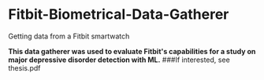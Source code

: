 # Fitbit-Biometrical-Data-Gatherer
Getting data from a Fitbit smartwatch

**This data gatherer was used to evaluate Fitbit's capabilities for a study on major depressive disorder detection with ML.** ###If interested, see thesis.pdf
